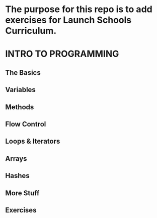 # The purpose for this repo is to add exercises for Launch Schools Curriculum.

# INTRO TO PROGRAMMING

## The Basics
## Variables
## Methods
## Flow Control
## Loops & Iterators
## Arrays
## Hashes
## More Stuff
## Exercises